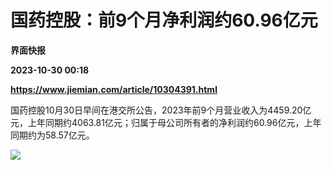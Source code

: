 # 国药控股：前9个月净利润约60.96亿元
**界面快报**

**2023-10-30 00:18**

**https://www.jiemian.com/article/10304391.html**

国药控股10月30日早间在港交所公告，2023年前9个月营业收入为4459.20亿元，上年同期约4063.81亿元；归属于母公司所有者的净利润约60.96亿元，上年同期约为58.57亿元。

![](https://img1.jiemian.com/101/original/20231030/169862403246369200_a700xH.png)